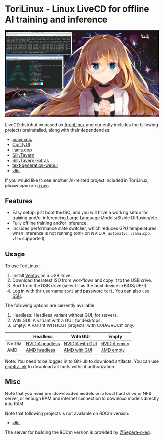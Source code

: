 # ToriLinux - Linux LiveCD for offline AI training and inference

![vLLM on ToriLinux](docs/media/vllm-on-torilinux.png)

LiveCD distribution based on [ArchLinux](https://archlinux.org/) and currently includes the following projects preinstalled, along with their dependencies:
* [automatic](https://github.com/vladmandic/automatic)
* [ComfyUI](https://github.com/comfyanonymous/ComfyUI)
* [llama.cpp](https://github.com/ggerganov/llama.cpp)
* [SillyTavern](https://github.com/SillyTavern/SillyTavern)
* [SillyTavern-Extras](https://github.com/SillyTavern/SillyTavern-Extras)
* [text-generation-webui](https://github.com/oobabooga/text-generation-webui)
* [vllm](https://github.com/vllm-project/vllm)

If you would like to see another AI-related project included in ToriLinux, please open an [issue](https://github.com/sasha0552/ToriLinux/issues/new).

## Features

* Easy setup: just boot the ISO, and you will have a working setup for training and/or inferencing Large Language Models/Stable Diffusion/etc.
* Fully offline training and/or inference.
* Includes performance state switcher, which reduces GPU temperatures when inference is not running (only on NVIDIA, `automatic`, `llama.cpp`, `vllm` supported).

## Usage

To use ToriLinux:
1. Install [Ventoy](https://ventoy.net/en/doc_start.html) on a USB drive.
2. Download the latest ISO from workflows and copy it to the USB drive.
3. Boot from the USB drive (select it as the boot device in BIOS/UEFI).
4. Log in with the username `tori` and password `tori`. You can also use [SSH](https://en.wikipedia.org/wiki/Secure_Shell).

The following options are currently available:
1. Headless: Headless variant without GUI, for servers.
2. With GUI: A variant with a GUI, for desktops.
3. Empty: A variant WITHOUT projects, with CUDA/ROCm only.

|        | Headless | With GUI | Empty |
|--------|----------|----------|-------|
| NVIDIA | [NVIDIA headless](https://github.com/sasha0552/ToriLinux/actions/workflows/gh-build-iso-cuda.yml?query=branch%3Amain+is%3Asuccess) | [NVIDIA with GUI](https://github.com/sasha0552/ToriLinux/actions/workflows/gh-build-iso-cuda-gui.yml?query=branch%3Amain+is%3Asuccess) | [NVIDIA empty](https://github.com/sasha0552/ToriLinux/actions/workflows/gh-build-iso-cuda-empty.yml?query=branch%3Amain+is%3Asuccess) |
| AMD | [AMD headless](https://github.com/sasha0552/ToriLinux/actions/workflows/sh-build-iso-rocm.yml?query=branch%3Amain+is%3Asuccess) | [AMD with GUI](https://github.com/sasha0552/ToriLinux/actions/workflows/sh-build-iso-rocm-gui.yml?query=branch%3Amain+is%3Asuccess) | [AMD empty](https://github.com/sasha0552/ToriLinux/actions/workflows/gis%3Asuccessh-build-iso-rocm-empty.yml?query=branch%3Amain+is%3Asuccess) |

Note: You need to be logged in to GitHub to download artifacts. You can use [nightly.link](https://nightly.link/) to download artifacts without authorization.

## Misc

Note that you need pre-downloaded models on a local hard drive or NFS server, or enough RAM and internet connection to download models directly into RAM.

Note that following projects is not available on ROCm version:
* [vllm](https://github.com/vllm-project/vllm)

The server for building the ROCm version is provided by [@Sepera-okeq](https://github.com/Sepera-okeq/).

